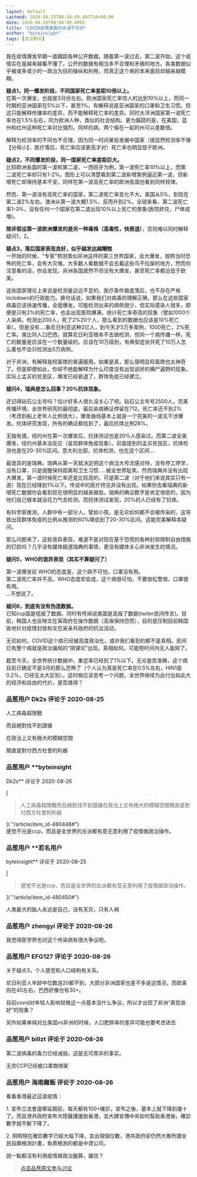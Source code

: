 ```yaml
---
layout: default
Lastmod: 2020-08-25T00:44:49.497734+00:00
date: 2020-08-26T00:00:00.000Z
title: "COVID疫情里面的水深不可测"
author: "byteinsight"
tags: [武汉肺炎]
---
```


我在疫情爆发早期一直跟踪各种公开数据。随着第一波过去，第二波开始，这个疫情实在是越来越看不懂了。公开的数据有相当多不合理和矛盾的地方。各类数据似乎被或多或少的一政治为目的操纵和利用，而真正这个病的本来面目却越来越模糊。  
  
**疑点1，同一爆发阶段，不同国家死亡率差距10倍以上。**  
在第一次爆发，也就是3月份左右。欧洲国家死亡率惊人的达到10%以上，而同一时期的亚洲国家在5%以下，甚至1%。有解释说是亚洲国家的口罩和卫生习惯。但这只能解释传播率的差异，而不能解释死亡率的差异。同时大洋洲国家第一波死亡率也在1.5%左右，同为欧洲人种，类似的社会结构。更为蹊跷的是，在美国，蓝州和红州这种死亡率对比强烈。同样的病，两个挨在一起的州可以差数倍。  
  
解释为检测率的不同也不合理，因为同一时间某些发展中国家（很显然检测率不够【分母小】，医疗落后，死亡率应该更高才对）死亡率也明显低于欧洲。  
  
**疑点2，不同爆发阶段，同一国家死亡率差距巨大。**  
比较欧洲各国的第一波和第二波，一西班牙为例，第一波死亡率10%以上，而第二波死亡率却只有1-2%。图形上可以清楚看到第二波新增案例逼近第一波，但新增死亡却保持基本不变。同样在第一波高死亡率的欧洲各国也看到同样规律。  
  
然而，第一波没有高死亡率的国家，第二波死亡率变化不大。美国从5%，到现在第二波2%左右。澳洲从第一波大概1.5%，反而升到2%。全球来看，第二波死亡率1-3%，没有任何一个国家在第二波出现10%以上死亡的景象(医院挤兑，尸体成堆)。  
  
**除非假设第一波欧洲爆发的是另一种毒株（高毒性，快衰退）**，否则难以同时解释疑问1，2。  
  
**疑点3，落后国家表现良好，似乎越发达越糟糕**  
一开始的时候，"专家"预测类似非洲这样的第三世界国家，会大爆发，按照当时恐怖的死亡率，会有大灾难。大多数人看数据不会去看这些鸟不拉屎的地方，然而你注意看的话，你会发现，非洲各国居然不但没有大爆发，甚至死亡率都远低于欧美。  
  
这些国家理论上来说是检测量远远不足的，医疗条件极度落后，也不存在严格lockdown的行政能力。换句话说，如果我们对病毒的理解正确，那么在这些国家病毒应该快速传播，全面爆发。可能检测出来的病例很少，但实际感染人很多，即便是只有2%的死亡率，也会出现医院爆满，统计死亡率奇高的现象（譬如1000个人染病，检测出200人，死了2%20个人，那么看到的数据也应该是10%死亡率）。但是没有....象尼日利亚这种2亿人，到今天才5万多案例，1000死亡，2%死亡率。类比同人口巴西，就算尼日利亚根本不去做检测，但同一个病传播一样，死亡的数量是应该在一个数量级的，应该在10万级别，有典型症状并死了10万人怎么着也不会只检测出5万病例。  
  
对于非洲，有解释是羟氯喹的普遍服用。如果是真，那么很明显羟氯喹也太神奇了。但是即便如此，你却不绝能解释为什么印度没有出现说好的横尸遍野的现象。实际上孟买的贫民区，爆发已经衰退了，群体免疫已经建立。  
  
**疑问4，瑞典是怎么回事？20%抗体现象。**  
  
还记得钻石公主号吗？估计好多人很久没关心了吧。钻石公主号号2500人，完美传播环境，全世界研究的最彻底，最后染病确证停留在712。死亡率还不到2%（考虑到船上老年人比例很大）。爆发曲线基本上就是一个完美的一波无干涉爆发。抗体研究发现，所有的确证都找到了，最后抗体比例28%。  
  
无独有偶，纽约州在第一次爆发后，抗体测试也是20%人感染过。而第二波全美爆发，纽约州基本没反应（呈现群体免疫现象）。前面提到的孟买贫民区，抗体检测也是在20-30%区间。意大利北部，抗体检测，也在这个区间....  
  
最诡异的是瑞典。瑞典从第一天就决定把这个病当大号流感对待，没有停工停学，没有口罩，只是提醒保持距离和卫生习惯.....被全世界耻笑。然而瑞典并没有出现大爆发，第一波时候死亡率还是比较高的，可是第二波（对于他们来说其实只有一波）现在已经降到1%以下。传说中的医疗挤兑并没有出现。如果你去看瑞典的新增死亡数据你会看到现在很明显的越来越低。瑞典的确证数字是肯定很低的，因为他们自己根本就没花力气去检测。而抗体测试发现，20%的人已经有了抗体。  
  
有科学家推测，人群中有一部分人，譬如小孩。是无论如何都不会被传染的，这导致出现群体免疫的比例从推测的60%降低到了20-30%区间。这能完美解释本疑问。  
  
那么问题来了，这些诡异表现，难道不是对现在基于恐慌的各种封锁限制自由措施的打脸吗？几乎没有媒体报道瑞典的事情，更没有媒体关心非洲发生的情况。  
  
**疑问5，WHO的诡异表现（其实不算疑问了）**  
  
第一波爆发前 WHO的态度是，这个病不可怕，口罩没有用。  
第二波死亡率并不高，WHO态度却变成，这个病很可怕，不要放松警惕，口罩很有用。  
...不想说了。  
  
**疑问6，到底有没有伪造数据。**  
已知ccp国是低报了数据。同时有传闻说美国是高报了数据(twiter民间传言)。目前，韩国人也反映文在寅政府在操作数据（高保保持恐慌），目的是压制目前韩国各地针对疫情封锁和文在寅亲共政府的抗议活动。  
  
无论如何，COVID这个病已经被高度政治化，或许我们看到的都不是真相。民间已有整个病就是政治骗局的“阴谋论”出现。真相如何，可能短时间内无人能知了。  
  
截至今天，全世界统计数据中，重症率已经到了1%以下。无论是否准确，这个病目前已确定不是3月的那么恐怖了（个人认为真是死亡率在0.5%左右，HIN1是0.2%，已经无太大区别）。这时候应该思考一个问题，全世界继续为此付出如此大的经济和自由的代价，是否值得？

            
### 品葱用户 **Dk2s** 评论于 2020-08-25
        
人工病毒超限戰  
  
而且絕對找不到證據  
  
在政治上又有極大的模糊空間  
  
簡直是對付西方社會的利器
        


            
### 品葱用户 **byteinsight 
Dk2s** 评论于 2020-08-26
        
[

> 人工病毒超限戰而且絕對找不到證據在政治上又有極大的模糊空間簡直是對付西方社會的利器

]( "/article/item_id-480448#")  
感觉不光是ccp，而且是全世界的左派都有意无意利用了疫情做政治操作。
        


            
### 品葱用户 **若名用户 
byteinsight** 评论于 2020-08-25
        
[

> 感觉不光是ccp，而且是全世界的左派都有意无意利用了疫情做政治操作。

]( "/article/item_id-480450#")  
  
人类最大的敌人永远是自己，没有天灾，只有人祸
        


            
### 品葱用户 **zhengyi** 评论于 2020-08-26
        
我觉得医学界也对这个传染病有很大争议吧。
        


            
### 品葱用户 **EFG127** 评论于 2020-08-26
        
关于疑点3，个人感觉和人口结构有关系。  
  
尼日利亚人年龄中位数连20都不到，大部分非洲国家也差不多是这情况，而欧美则在40左右，巴西好像也有30+。  
  
目前covid对年轻人影响轻微这一点基本没什么争议，所以才出现了非洲“表现良好”的现象？  
  
另外如果单纯对比美国vs非洲的时候，人口肥胖率的差异可能也要考虑进去
        


            
### 品葱用户 **billzt** 评论于 2020-08-26
        
第二波病毒的毒力已经减弱，这是无可厚非的事实。  
  
无奈CCP已经被口罩商绑架
        


            
### 品葱用户 **海南雞飯** 评论于 2020-08-26
        
看看香港最近這波疫情：  
  
1\. 宣布立法會選舉延期前，每天都有100+確診，宣布之後，基本上就下降到幾十了。而且港共政府宣布大陸醫護援助香港，並大肆宣傳中央如何幫助香港後，確診數字就不斷下降了。  
  
2\. 明明現在確診數字已經大幅下降，並出現個位數，港共政府卻仍然大推所謂全民自願檢測計畫，負責檢測的都是中資公司。  
  
說一點都沒有利用疫情做政治盤算，誰信？
        






> [点击品葱原文参与讨论](https://pincong.rocks/article/23385)

